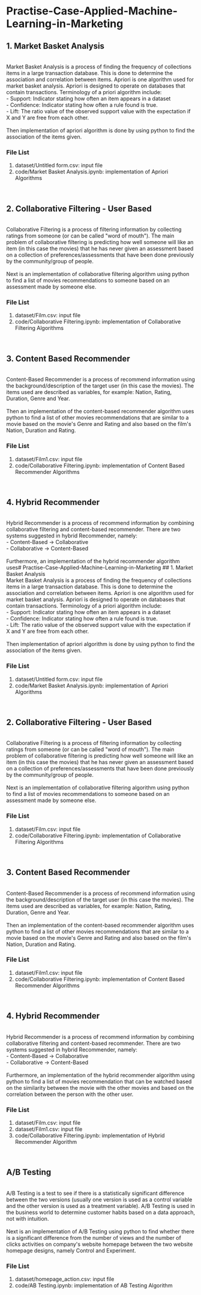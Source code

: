 # Practise-Case-Applied-Machine-Learning-in-Marketing
## 1. Market Basket Analysis
<br>
Market Basket Analysis is a process of finding the frequency of collections items in a large transaction database. This is done to determine the association and correlation between items. Apriori is one algorithm used for market basket analysis. Apriori is designed to operate on databases that contain transactions. Terminology of a priori algorithm include:
<br>
- Support: Indicator stating how often an item appears in a dataset
<br>
- Confidence: Indicator stating how often a rule found is true.
<br>
- Lift: The ratio value of the observed support value with the expectation if X and Y are free from each other.
<br>
<br>
Then implementation of apriori algorithm is done by using python to find the association of the items given.
<br>

### File List
1. dataset/Untitled form.csv: input file
2. code/Market Basket Analysis.ipynb: implementation of Apriori Algorithms
<br>
  
## 2. Collaborative Filtering - User Based
<br>
Collaborative Filtering is a process of filtering information by collecting ratings from someone (or can be called "word of mouth"). The main problem of collaborative filtering is predicting how well someone will like an item (in this case the movies) that he has never given an assessment based on a collection of preferences/assessments that have been done previously by the community/group of people.
<br>
<br>
Next is an implementation of collaborative filtering algorithm using python to find a list of movies recommendations to someone based on an assessment made by someone else.
<br>

### File List
1. dataset/Film.csv: input file
2. code/Collaborative Filtering.ipynb: implementation of Collaborative Filtering Algorithms
<br>

## 3. Content Based Recommender
<br>
Content-Based Recommender is a process of recommend information using the background/description of the target user (in this case the movies). The items used are described as variables, for example: Nation, Rating, Duration, Genre and Year.
<br>
<br>
Then an implementation of the content-based recommender algorithm uses python to find a list of other movies recommendations that are similar to a movie based on the movie's Genre and Rating and also based on the film's Nation, Duration and Rating.
<br>

### File List
1. dataset/Film1.csv: input file
3. code/Collaborative Filtering.ipynb: implementation of Content Based Recommender Algorithms
<br>

## 4. Hybrid Recommender
<br>
Hybrid Recommender is a process of recommend information by combining collaborative filtering and content-based recommender.
There are two systems suggested in hybrid Recommender, namely:
<br>
- Content-Based -> Collaborative
<br>
- Collaborative -> Content-Based
<br>
<br>
Furthermore, an implementation of the hybrid recommender algorithm uses# Practise-Case-Applied-Machine-Learning-in-Marketing
## 1. Market Basket Analysis
<br>
Market Basket Analysis is a process of finding the frequency of collections items in a large transaction database. This is done to determine the association and correlation between items. Apriori is one algorithm used for market basket analysis. Apriori is designed to operate on databases that contain transactions. Terminology of a priori algorithm include:
<br>
- Support: Indicator stating how often an item appears in a dataset
<br>
- Confidence: Indicator stating how often a rule found is true.
<br>
- Lift: The ratio value of the observed support value with the expectation if X and Y are free from each other.
<br>
<br>
Then implementation of apriori algorithm is done by using python to find the association of the items given.
<br>

### File List
1. dataset/Untitled form.csv: input file
2. code/Market Basket Analysis.ipynb: implementation of Apriori Algorithms
<br>
  
## 2. Collaborative Filtering - User Based
<br>
Collaborative Filtering is a process of filtering information by collecting ratings from someone (or can be called "word of mouth"). The main problem of collaborative filtering is predicting how well someone will like an item (in this case the movies) that he has never given an assessment based on a collection of preferences/assessments that have been done previously by the community/group of people.
<br>
<br>
Next is an implementation of collaborative filtering algorithm using python to find a list of movies recommendations to someone based on an assessment made by someone else.
<br>

### File List
1. dataset/Film.csv: input file
2. code/Collaborative Filtering.ipynb: implementation of Collaborative Filtering Algorithms
<br>

## 3. Content Based Recommender
<br>
Content-Based Recommender is a process of recommend information using the background/description of the target user (in this case the movies). The items used are described as variables, for example: Nation, Rating, Duration, Genre and Year.
<br>
<br>
Then an implementation of the content-based recommender algorithm uses python to find a list of other movies recommendations that are similar to a movie based on the movie's Genre and Rating and also based on the film's Nation, Duration and Rating.
<br>

### File List
1. dataset/Film1.csv: input file
3. code/Collaborative Filtering.ipynb: implementation of Content Based Recommender Algorithms
<br>

## 4. Hybrid Recommender
<br>
Hybrid Recommender is a process of recommend information by combining collaborative filtering and content-based recommender.
There are two systems suggested in hybrid Recommender, namely:
<br>
- Content-Based -> Collaborative
<br>
- Collaborative -> Content-Based
<br>
<br>
Furthermore, an implementation of the hybrid recommender algorithm using python to find a list of movies recommendation that can be watched based on the similarity between the movie with the other movies and based on the correlation between the person with the other user.
<br>

### File List
1. dataset/Film.csv: input file
2. dataset/Film1.csv: input file
3. code/Collaborative Filtering.ipynb: implementation of Hybrid Recommender Algorithm
<br>

## A/B Testing
<br>
A/B Testing is a test to see if there is a statistically significant difference between the two versions (usually one version is used as a control variable and the other version is used as a treatment variable). A/B Testing is used in the business world to determine customer habits based on a data approach, not with intuition.
<br>
<br>
Next is an implementation of A/B Testing using python to find whether there is a significant difference from the number of views and  the number of clicks activities on company's website homepage between the two website homepage designs, namely Control and Experiment.
<br>

### File List
1. dataset/homepage_action.csv: input file
3. code/AB Testing.ipynb: implementation of AB Testing Algorithm
<br>
